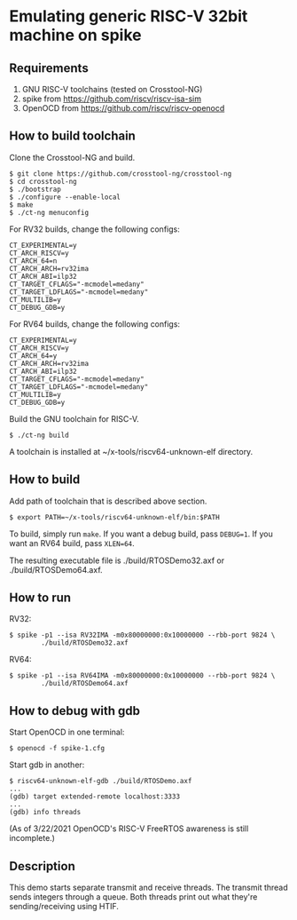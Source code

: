 # Emulating generic RISC-V 32bit machine on spike

## Requirements

1. GNU RISC-V toolchains (tested on Crosstool-NG)
2. spike from https://github.com/riscv/riscv-isa-sim
3. OpenOCD from https://github.com/riscv/riscv-openocd

## How to build toolchain

Clone the Crosstool-NG and build.

```
$ git clone https://github.com/crosstool-ng/crosstool-ng
$ cd crosstool-ng
$ ./bootstrap
$ ./configure --enable-local
$ make
$ ./ct-ng menuconfig
```

For RV32 builds, change the following configs:

```
CT_EXPERIMENTAL=y
CT_ARCH_RISCV=y
CT_ARCH_64=n
CT_ARCH_ARCH=rv32ima
CT_ARCH_ABI=ilp32
CT_TARGET_CFLAGS="-mcmodel=medany"
CT_TARGET_LDFLAGS="-mcmodel=medany"
CT_MULTILIB=y
CT_DEBUG_GDB=y
```

For RV64 builds, change the following configs:

```
CT_EXPERIMENTAL=y
CT_ARCH_RISCV=y
CT_ARCH_64=y
CT_ARCH_ARCH=rv32ima
CT_ARCH_ABI=ilp32
CT_TARGET_CFLAGS="-mcmodel=medany"
CT_TARGET_LDFLAGS="-mcmodel=medany"
CT_MULTILIB=y
CT_DEBUG_GDB=y
```

Build the GNU toolchain for RISC-V.

```
$ ./ct-ng build
```

A toolchain is installed at ~/x-tools/riscv64-unknown-elf directory.


## How to build

Add path of toolchain that is described above section.

```
$ export PATH=~/x-tools/riscv64-unknown-elf/bin:$PATH
```

To build, simply run `make`. If you want a debug build, pass `DEBUG=1`. If
you want an RV64 build, pass `XLEN=64`.

The resulting executable file is ./build/RTOSDemo32.axf or ./build/RTOSDemo64.axf.

## How to run

RV32:
```
$ spike -p1 --isa RV32IMA -m0x80000000:0x10000000 --rbb-port 9824 \
        ./build/RTOSDemo32.axf
```

RV64:
```
$ spike -p1 --isa RV64IMA -m0x80000000:0x10000000 --rbb-port 9824 \
        ./build/RTOSDemo64.axf
```

## How to debug with gdb

Start OpenOCD in one terminal:
```
$ openocd -f spike-1.cfg
```

Start gdb in another:
```
$ riscv64-unknown-elf-gdb ./build/RTOSDemo.axf
...
(gdb) target extended-remote localhost:3333
...
(gdb) info threads
```

(As of 3/22/2021 OpenOCD's RISC-V FreeRTOS awareness is still incomplete.)

## Description

This demo starts separate transmit and receive threads. The transmit thread sends integers through a queue. Both threads print out what they're sending/receiving using HTIF.
